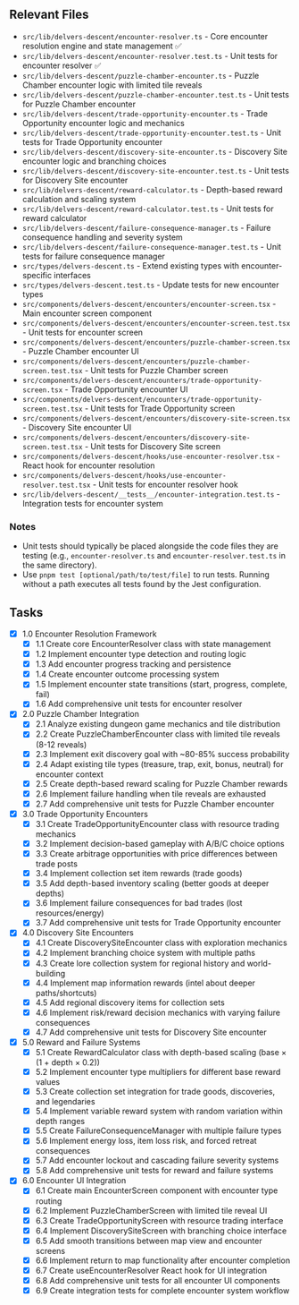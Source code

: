 ## Relevant Files

- `src/lib/delvers-descent/encounter-resolver.ts` - Core encounter resolution engine and state management ✅
- `src/lib/delvers-descent/encounter-resolver.test.ts` - Unit tests for encounter resolver ✅
- `src/lib/delvers-descent/puzzle-chamber-encounter.ts` - Puzzle Chamber encounter logic with limited tile reveals
- `src/lib/delvers-descent/puzzle-chamber-encounter.test.ts` - Unit tests for Puzzle Chamber encounter
- `src/lib/delvers-descent/trade-opportunity-encounter.ts` - Trade Opportunity encounter logic and mechanics
- `src/lib/delvers-descent/trade-opportunity-encounter.test.ts` - Unit tests for Trade Opportunity encounter
- `src/lib/delvers-descent/discovery-site-encounter.ts` - Discovery Site encounter logic and branching choices
- `src/lib/delvers-descent/discovery-site-encounter.test.ts` - Unit tests for Discovery Site encounter
- `src/lib/delvers-descent/reward-calculator.ts` - Depth-based reward calculation and scaling system
- `src/lib/delvers-descent/reward-calculator.test.ts` - Unit tests for reward calculator
- `src/lib/delvers-descent/failure-consequence-manager.ts` - Failure consequence handling and severity system
- `src/lib/delvers-descent/failure-consequence-manager.test.ts` - Unit tests for failure consequence manager
- `src/types/delvers-descent.ts` - Extend existing types with encounter-specific interfaces
- `src/types/delvers-descent.test.ts` - Update tests for new encounter types
- `src/components/delvers-descent/encounters/encounter-screen.tsx` - Main encounter screen component
- `src/components/delvers-descent/encounters/encounter-screen.test.tsx` - Unit tests for encounter screen
- `src/components/delvers-descent/encounters/puzzle-chamber-screen.tsx` - Puzzle Chamber encounter UI
- `src/components/delvers-descent/encounters/puzzle-chamber-screen.test.tsx` - Unit tests for Puzzle Chamber screen
- `src/components/delvers-descent/encounters/trade-opportunity-screen.tsx` - Trade Opportunity encounter UI
- `src/components/delvers-descent/encounters/trade-opportunity-screen.test.tsx` - Unit tests for Trade Opportunity screen
- `src/components/delvers-descent/encounters/discovery-site-screen.tsx` - Discovery Site encounter UI
- `src/components/delvers-descent/encounters/discovery-site-screen.test.tsx` - Unit tests for Discovery Site screen
- `src/components/delvers-descent/hooks/use-encounter-resolver.tsx` - React hook for encounter resolution
- `src/components/delvers-descent/hooks/use-encounter-resolver.test.tsx` - Unit tests for encounter resolver hook
- `src/lib/delvers-descent/__tests__/encounter-integration.test.ts` - Integration tests for encounter system

### Notes

- Unit tests should typically be placed alongside the code files they are testing (e.g., `encounter-resolver.ts` and `encounter-resolver.test.ts` in the same directory).
- Use `pnpm test [optional/path/to/test/file]` to run tests. Running without a path executes all tests found by the Jest configuration.

## Tasks

- [x] 1.0 Encounter Resolution Framework
  - [x] 1.1 Create core EncounterResolver class with state management
  - [x] 1.2 Implement encounter type detection and routing logic
  - [x] 1.3 Add encounter progress tracking and persistence
  - [x] 1.4 Create encounter outcome processing system
  - [x] 1.5 Implement encounter state transitions (start, progress, complete, fail)
  - [x] 1.6 Add comprehensive unit tests for encounter resolver

- [x] 2.0 Puzzle Chamber Integration
  - [x] 2.1 Analyze existing dungeon game mechanics and tile distribution
  - [x] 2.2 Create PuzzleChamberEncounter class with limited tile reveals (8-12 reveals)
  - [x] 2.3 Implement exit discovery goal with ~80-85% success probability
  - [x] 2.4 Adapt existing tile types (treasure, trap, exit, bonus, neutral) for encounter context
  - [x] 2.5 Create depth-based reward scaling for Puzzle Chamber rewards
  - [x] 2.6 Implement failure handling when tile reveals are exhausted
  - [x] 2.7 Add comprehensive unit tests for Puzzle Chamber encounter

- [x] 3.0 Trade Opportunity Encounters
  - [x] 3.1 Create TradeOpportunityEncounter class with resource trading mechanics
  - [x] 3.2 Implement decision-based gameplay with A/B/C choice options
  - [x] 3.3 Create arbitrage opportunities with price differences between trade posts
  - [x] 3.4 Implement collection set item rewards (trade goods)
  - [x] 3.5 Add depth-based inventory scaling (better goods at deeper depths)
  - [x] 3.6 Implement failure consequences for bad trades (lost resources/energy)
  - [x] 3.7 Add comprehensive unit tests for Trade Opportunity encounter

- [x] 4.0 Discovery Site Encounters
  - [x] 4.1 Create DiscoverySiteEncounter class with exploration mechanics
  - [x] 4.2 Implement branching choice system with multiple paths
  - [x] 4.3 Create lore collection system for regional history and world-building
  - [x] 4.4 Implement map information rewards (intel about deeper paths/shortcuts)
  - [x] 4.5 Add regional discovery items for collection sets
  - [x] 4.6 Implement risk/reward decision mechanics with varying failure consequences
  - [x] 4.7 Add comprehensive unit tests for Discovery Site encounter

- [x] 5.0 Reward and Failure Systems
  - [x] 5.1 Create RewardCalculator class with depth-based scaling (base × (1 + depth × 0.2))
  - [x] 5.2 Implement encounter type multipliers for different base reward values
  - [x] 5.3 Create collection set integration for trade goods, discoveries, and legendaries
  - [x] 5.4 Implement variable reward system with random variation within depth ranges
  - [x] 5.5 Create FailureConsequenceManager with multiple failure types
  - [x] 5.6 Implement energy loss, item loss risk, and forced retreat consequences
  - [x] 5.7 Add encounter lockout and cascading failure severity systems
  - [x] 5.8 Add comprehensive unit tests for reward and failure systems

- [x] 6.0 Encounter UI Integration
  - [x] 6.1 Create main EncounterScreen component with encounter type routing
  - [x] 6.2 Implement PuzzleChamberScreen with limited tile reveal UI
  - [x] 6.3 Create TradeOpportunityScreen with resource trading interface
  - [x] 6.4 Implement DiscoverySiteScreen with branching choice interface
  - [x] 6.5 Add smooth transitions between map view and encounter screens
  - [x] 6.6 Implement return to map functionality after encounter completion
  - [x] 6.7 Create useEncounterResolver React hook for UI integration
  - [x] 6.8 Add comprehensive unit tests for all encounter UI components
  - [x] 6.9 Create integration tests for complete encounter system workflow
